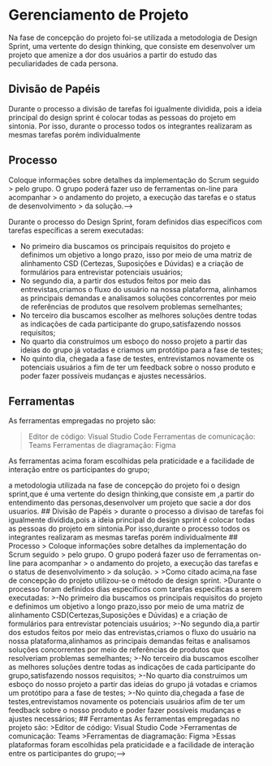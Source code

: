 # Gerenciamento de Projeto

Na fase de concepção do projeto foi-se utilizada a metodologia de Design Sprint, uma vertente do design thinking, que consiste em desenvolver um projeto que amenize a dor dos usuários a partir do estudo das peculiaridades de cada persona.

## Divisão de Papéis

Durante o processo a divisão de tarefas foi igualmente dividida, pois a ideia principal do design sprint é colocar todas as pessoas do projeto em sintonia. Por isso, durante o processo todos os integrantes realizaram as mesmas tarefas porém individualmente

## Processo

<!--> Coloque informações sobre detalhes da implementação do Scrum seguido
> pelo grupo. O grupo poderá fazer uso de ferramentas on-line para acompanhar
> o andamento do projeto, a execução das tarefas e o status de desenvolvimento
> da solução.-->
Durante o processo do Design Sprint, foram definidos dias específicos com tarefas específicas a serem executadas:
 - No primeiro dia buscamos os principais requisitos do projeto e definimos um objetivo a longo prazo, isso por meio de uma matriz de alinhamento CSD (Certezas, Suposições e Dúvidas) e a criação de formulários para entrevistar potenciais usuários;
 - No segundo dia, a partir dos estudos feitos por meio das entrevistas,criamos o fluxo do usuário na nossa plataforma, alinhamos as principais demandas e analisamos soluções      concorrentes por meio de referências de produtos que resolvem problemas semelhantes;
 - No terceiro dia buscamos escolher as melhores soluções dentre todas as indicações de cada participante do grupo,satisfazendo nossos requisitos;
 - No quarto dia construímos um esboço do nosso projeto a partir das ideias do grupo já votadas e criamos um protótipo para a fase de testes;
 - No quinto dia, chegada a fase de testes, entrevistamos novamente os potenciais usuários a fim de ter um feedback sobre o nosso produto e poder fazer possíveis mudanças e ajustes necessários.

## Ferramentas

As ferramentas empregadas no projeto são:
>Editor de código: Visual Studio Code
>Ferramentas de comunicação: Teams
Ferramentas de diagramação: Figma

As ferramentas acima foram escolhidas pela praticidade e a facilidade de interação entre os participantes do grupo;

<!--> a metodologia utilizada na fase de concepção do projeto foi o design sprint,que é uma vertente do design thinking,que consiste em ,a partir do entendimento
das personas,desenvolver um projeto que sacie a dor dos usuarios.

## Divisão de Papéis
> durante o processo a divisao de tarefas foi igualmente dividida,pois a ideia principal do design sprint é colocar todas as pessoas do projeto em sintonia.Por isso,durante o processo todos os integrantes realizaram as mesmas tarefas porém individualmente


## Processo

> Coloque  informações sobre detalhes da implementação do Scrum seguido
> pelo grupo. O grupo poderá fazer uso de ferramentas on-line para acompanhar
> o andamento do projeto, a execução das tarefas e o status de desenvolvimento
> da solução.
> 
>Como citado acima,na fase de concepção do projeto utilizou-se o método de design sprint.
>Durante o processo foram definidos dias específicos com tarefas especificas a serem executadas:
>-No primeiro dia buscamos os principais requisitos do projeto e definimos um objetivo a longo prazo,isso por meio de uma matriz de alinhamento CSD(Certezas,Suposições e Dúvidas) e a criação de formulários para entrevistar potenciais usuários;
>-No segundo dia,a partir dos estudos feitos por meio das entrevistas,criamos o fluxo do usuário na nossa plataforma,alinhamos as principais demandas feitas e analisamos soluções concorrentes por meio de referências de produtos que resolveriam problemas semelhantes;
>-No terceiro dia buscamos escolher as melhores soluções dentre todas as indicações de cada participante do grupo,satisfazendo nossos requisitos;
>-No quarto dia construimos um esboço do nosso projeto a partir das ideias do grupo já votadas e criamos um protótipo para a fase de testes;
>-No quinto dia,chegada a fase de testes,entrevistamos novamente os potenciais usuários afim de ter um feedback sobre o nosso produto e poder fazer possíveis mudanças e ajustes necessários;

## Ferramentas

As ferramentas empregadas no projeto são:
>Editor de código: Visual Studio Code
>Ferramentas de comunicação: Teams
>Ferramentas de diagramação: Figma

>Essas plataformas foram escolhidas pela praticidade e a facilidade de interação entre os participantes do grupo;-->

